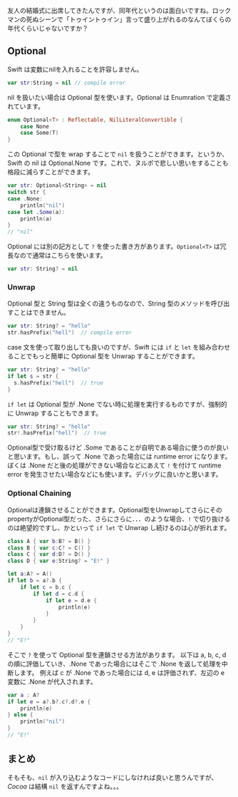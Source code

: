 友人の結婚式に出席してきたんですが、同年代というのは面白いですね。ロックマンの死ぬシーンで「トゥイントゥイン」言って盛り上がれるのなんてぼくらの年代くらいじゃないですか？

## Optional
 Swift は変数にnilを入れることを許容しません。

```swift
var str:String = nil // compile error
```

nil を扱いたい場合は Optional 型を使います。Optional は Enumration で定義されています。

```swift
enum Optional<T> : Reflectable, NilLiteralConvertible {
    case None
    case Some(T)
}
```

この Optional で型を wrap することで `nil` を扱うことができます。というか、Swift の nil は Optional<T>.None です。これで、ヌルポで悲しい思いをすることも格段に減らすことができます。

```swift
var str: Optional<String> = nil
switch str {
case .None:
    println("nil")
case let .Some(a):
    println(a)
}
// "nil"
```

Optional には別の記方として `?` を使った書き方があります。`Optional<T>` は冗長なので通常はこちらを使います。

```swift
var str: String? = nil
```

### Unwrap

Optional<String> 型と String 型は全くの違うものなので、String 型のメソッドを呼び出すことはできません。

```swift
var str: String? = "hello"
str.hasPrefix("hell")  // compile error
```

case 文を使って取り出しても良いのですが、Swift には `if` と `let` を組み合わせることでもっと簡単に Optional 型を Unwrap することができます。

```swift
var str: String? = "hello"
if let s = str {
  s.hasPrefix("hell")  // true
}
```

`if let` は Optional 型が .None でない時に処理を実行するものですが、強制的に Unwrap することもできます。

```swift
var str: String? = "hello"
str!.hasPrefix("hell")  // true
```

Optional型で受け取るけど .Some であることが自明である場合に使うのが良いと思います。もし、誤って .None であった場合には runtime error になります。
ぼくは .None だと後の処理ができない場合などにあえて `!` を付けて runtime error を発生させたい場合などにも使います。デバッグに良いかと思います。

### Optional Chaining
Optionalは連鎖させることができます。Optional型をUnwrapしてさらにそのpropertyがOptional型だった、さらにさらに．．．のような場合、`!` で切り抜けるのは絶望的ですし、かといって `if let` で Unwrap し続けるのは心が折れます。


```swift
class A { var b:B? = B() }
class B { var c:C? = C() }
class C { var d:D? = D() }
class D { var e:String? = "E!" }

let a:A? = A()
if let b = a?.b {
    if let c = b.c {
        if let d = c.d {
            if let e = d.e {
                println(e)
            }
        }
    }
}
// "E!"
```

そこで `?` を使って Optional 型を連鎖させる方法があります。
以下は a, b, c, d の順に評価していき、.None であった場合にはそこで .None を返して処理を中断します。
例えば c が .None であった場合には d, e は評価されず、左辺の e 変数に .None が代入されます。

```swift
var a : A?
if let e = a?.b?.c?.d?.e {
    println(e)
} else {
    println("nil")
}
// "E!"
```

## まとめ

そもそも、`nil` が入り込むようなコードにしなければ良いと思うんですが、*Cocoa* は結構 `nil` を返すんですよね。。。
